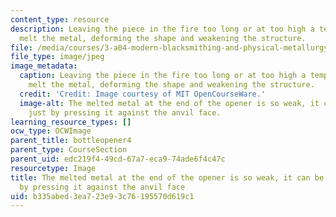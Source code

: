 ```yaml
---
content_type: resource
description: Leaving the piece in the fire too long or at too high a temperature can
  melt the metal, deforming the shape and weakening the structure.
file: /media/courses/3-a04-modern-blacksmithing-and-physical-metallurgy-fall-2008/b335abed3ea723e93c76195570d619c1_081.jpg
file_type: image/jpeg
image_metadata:
  caption: Leaving the piece in the fire too long or at too high a temperature can
    melt the metal, deforming the shape and weakening the structure.
  credit: 'Credit: Image courtesy of MIT OpenCourseWare.'
  image-alt: The melted metal at the end of the opener is so weak, it can be deformed
    just by pressing it against the anvil face.
learning_resource_types: []
ocw_type: OCWImage
parent_title: bottleopener4
parent_type: CourseSection
parent_uid: edc219f4-49cd-67a7-eca9-74ade6f4c47c
resourcetype: Image
title: The melted metal at the end of the opener is so weak, it can be deformed just
  by pressing it against the anvil face
uid: b335abed-3ea7-23e9-3c76-195570d619c1
---
```

